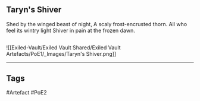## Taryn's Shiver
Shed by the winged beast of night,
A scaly frost-encrusted thorn.
All who feel its wintry light
Shiver in pain at the frozen dawn.
##
![[Exiled-Vault/Exiled Vault Shared/Exiled Vault Artefacts/PoE1/_Images/Taryn's Shiver.png]]

---
## Tags
#Artefact
#PoE2